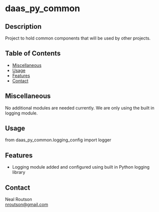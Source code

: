 # daas_py_common

## Description
Project to hold common components that will be used by other projects.  

## Table of Contents
- [Miscellaneous](#miscellaneous)
- [Usage](#usage)
- [Features](#features)
- [Contact](#contact)

## Miscellaneous
No additional modules are needed currently.  We are only using the built in logging module.

## Usage
from daas_py_common.logging_config import logger

## Features
- Logging module added and configured using built in Python logging library

## Contact
Neal Routson  
nroutson@gmail.com
